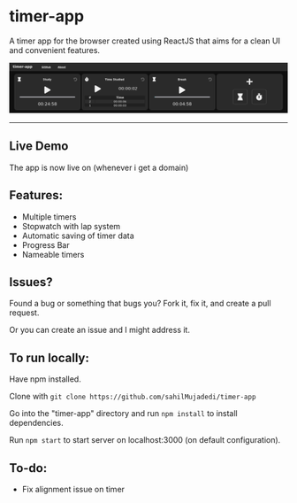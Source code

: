 # timer-app

A timer app for the browser created using ReactJS that aims for a clean UI and convenient features.

![Screenshot of timer-app](public/README.png "timer-app")

<hr>

## Live Demo
The app is now live on (whenever i get a domain)

## Features:
- Multiple timers
- Stopwatch with lap system
- Automatic saving of timer data
- Progress Bar
- Nameable timers

## Issues?
Found a bug or something that bugs you?
Fork it, fix it, and create a pull request.

Or you can create an issue and I might address it.

## To run locally:
Have npm installed.

Clone with 
  ```git clone https://github.com/sahilMujadedi/timer-app```

Go into the "timer-app" directory and run
  ```npm install```
to install dependencies.

Run
  ```npm start```
to start server on localhost:3000 (on default configuration).
  
## To-do:
- Fix alignment issue on timer
